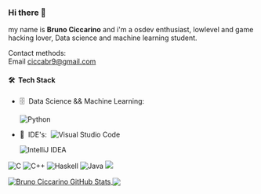 ### Hi there 👋


my name is **Bruno Ciccarino** and i'm a osdev enthusiast, lowlevel and game hacking lover, Data science and machine learning student.

Contact methods: </br>
Email ciccabr9@gmail.com

#### 🛠 &nbsp;Tech Stack

- 🗄 &nbsp;Data Science && Machine Learning:&nbsp;

  ![Python](https://img.shields.io/badge/-Python-0A1A2F?style=flat&logo=python)

- 🔧 &nbsp;IDE's:&nbsp;
  ![Visual Studio Code](https://img.shields.io/badge/-Visual%20Studio%20Code-0A1A2F?style=flat&logo=visual-studio-code&logoColor=007ACC)

  ![IntelliJ IDEA](https://img.shields.io/badge/-IntelliJ%20IDEA-0A1A2F?style=flat&logo=intellijidea)


![C](https://img.shields.io/badge/c-%2300599C.svg?style=for-the-badge&logo=c&logoColor=white) ![C++](https://img.shields.io/badge/c++-%2300599C.svg?style=for-the-badge&logo=c%2B%2B&logoColor=white) ![Haskell](https://img.shields.io/badge/Haskell-5e5086?style=for-the-badge&logo=haskell&logoColor=white)  ![Java](https://img.shields.io/badge/java-%23ED8B00.svg?style=for-the-badge&logo=java&logoColor=white) <a href="https://visitorbadge.io/status?path=Ch4r0nN%2FCh4r0nN"><img src="https://api.visitorbadge.io/api/visitors?path=Ch4r0nN%2FCh4r0nN&label=🌍 %20 Total%20Visitors&countColor=%23263759&style=flat&labelStyle=none" /></a>

<a href="https://github.com/BrunoCiccarino">
  <img align="center" src="https://github-readme-stats.vercel.app/api?username=BrunoCiccarino&show_icons=true&line_height=33&count_private=true&theme=dark" alt="Bruno Ciccarino GitHub Stats" />
</a>

<a href="https://github.com/BrunoCiccarino">
  <img align="center" src="https://github-readme-stats.vercel.app/api/top-langs/?username=BrunoCiccarino&&hide=cmake&Makefile&langs_count=4&line_height=35&theme=dark" />
</a>

